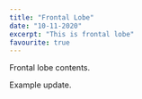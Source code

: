 ```yaml
---
title: "Frontal Lobe"
date: "10-11-2020"
excerpt: "This is frontal lobe"
favourite: true
---
```


Frontal lobe contents.

Example update.
